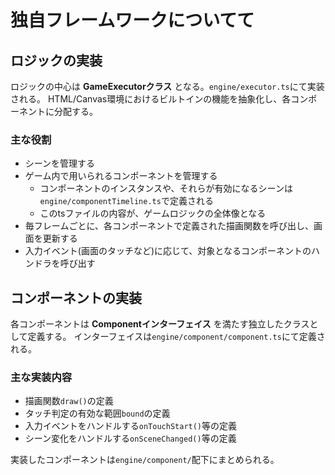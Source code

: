 # 独自フレームワークについてて

## ロジックの実装

ロジックの中心は **GameExecutorクラス** となる。`engine/executor.ts`にて実装される。
HTML/Canvas環境におけるビルトインの機能を抽象化し、各コンポーネントに分配する。

### 主な役割
- シーンを管理する
- ゲーム内で用いられるコンポーネントを管理する
  - コンポーネントのインスタンスや、それらが有効になるシーンは`engine/componentTimeline.ts`で定義される
  - このtsファイルの内容が、ゲームロジックの全体像となる
- 毎フレームごとに、各コンポーネントで定義された描画関数を呼び出し、画面を更新する
- 入力イベント(画面のタッチなど)に応じて、対象となるコンポーネントのハンドラを呼び出す

## コンポーネントの実装

各コンポーネントは **Componentインターフェイス** を満たす独立したクラスとして定義する。
インターフェイスは`engine/component/component.ts`にて定義される。

### 主な実装内容

- 描画関数`draw()`の定義
- タッチ判定の有効な範囲`bound`の定義
- 入力イベントをハンドルする`onTouchStart()`等の定義
- シーン変化をハンドルする`onSceneChanged()`等の定義

実装したコンポーネントは`engine/component/`配下にまとめられる。